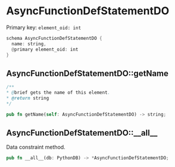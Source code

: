 # AsyncFunctionDefStatementDO

Primary key: `element_oid: int`

```rust
schema AsyncFunctionDefStatementDO {
  name: string,
  @primary element_oid: int
}
```
## AsyncFunctionDefStatementDO::getName

```java
/**
* @brief gets the name of this element.
* @return string
*/
```
```rust
pub fn getName(self: AsyncFunctionDefStatementDO) -> string;
```
## AsyncFunctionDefStatementDO::\_\_all\_\_

Data constraint method.

```rust
pub fn __all__(db: PythonDB) -> *AsyncFunctionDefStatementDO;
```
